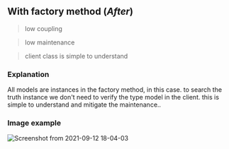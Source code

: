 ## With factory method (*After*)

> low coupling

> low maintenance

> client class is simple to understand

### Explanation

<p>All models are instances in the factory method, in this case.
to search the truth instance we don't need to verify the type model in the client. this is simple to understand and mitigate the maintenance..</p>

### Image example
![Screenshot from 2021-09-12 18-04-03](https://user-images.githubusercontent.com/5201283/133002728-b6a9df4e-faca-4065-ac12-c9fe8ec1ba54.png)
